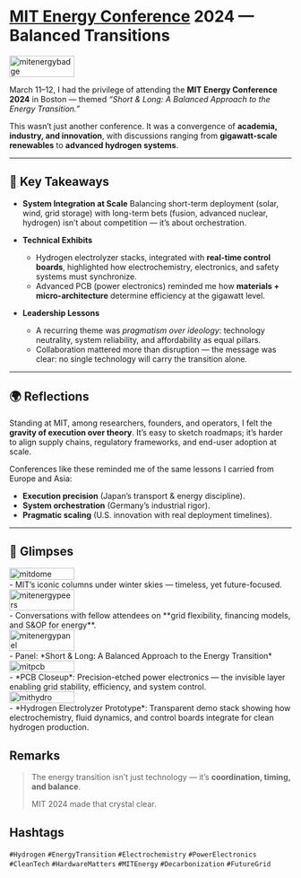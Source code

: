 # [MIT Energy Conference](https://www.mitenergyconference.org/) 2024 — Balanced Transitions

<div style="display:flex;flex-wrap:wrap;gap:10px">
  <img src="/alvin-site/JPG_VID/PXL_20240311_125821047.jpg?v=3" alt="mitenergybadge" width="48%">
</div>

March 11–12, I had the privilege of attending the **MIT Energy Conference 2024** in Boston — themed *“Short & Long: A Balanced Approach to the Energy Transition.”*

This wasn’t just another conference. It was a convergence of **academia, industry, and innovation**, with discussions ranging from **gigawatt-scale renewables** to **advanced hydrogen systems**.

---

## 🔑 Key Takeaways

* **System Integration at Scale**
  Balancing short-term deployment (solar, wind, grid storage) with long-term bets (fusion, advanced nuclear, hydrogen) isn’t about competition — it’s about orchestration.

* **Technical Exhibits**

  * Hydrogen electrolyzer stacks, integrated with **real-time control boards**, highlighted how electrochemistry, electronics, and safety systems must synchronize.
  * Advanced PCB (power electronics) reminded me how **materials + micro-architecture** determine efficiency at the gigawatt level.

* **Leadership Lessons**

  * A recurring theme was *pragmatism over ideology*: technology neutrality, system reliability, and affordability as equal pillars.
  * Collaboration mattered more than disruption — the message was clear: no single technology will carry the transition alone.

---

## 🌍 Reflections

Standing at MIT, among researchers, founders, and operators, I felt the **gravity of execution over theory**.
It’s easy to sketch roadmaps; it’s harder to align supply chains, regulatory frameworks, and end-user adoption at scale.

Conferences like these reminded me of the same lessons I carried from Europe and Asia:

* **Execution precision** (Japan’s transport & energy discipline).
* **System orchestration** (Germany’s industrial rigor).
* **Pragmatic scaling** (U.S. innovation with real deployment timelines).

---

## 📸 Glimpses  

<div style="display:flex;flex-wrap:wrap;gap:10px">
  <img src="/alvin-site/JPG_VID/PXL_20240312_012824786.NIGHT.jpg?v=3" alt="mitdome" width="48%">
</div>
- MIT’s iconic columns under winter skies — timeless, yet future-focused.  

<div style="display:flex;flex-wrap:wrap;gap:10px">
  <img src="/alvin-site/JPG_VID/PXL_20240312_195247114.jpg?v=3" alt="mitenergypeers" width="48%">
</div>
- Conversations with fellow attendees on **grid flexibility, financing models, and S&OP for energy**.  

<div style="display:flex;flex-wrap:wrap;gap:10px">
  <img src="/alvin-site/JPG_VID/PXL_20240312_140700265.jpg?v=3" alt="mitenergypanel" width="48%">
</div>
- Panel: *Short & Long: A Balanced Approach to the Energy Transition*  

<div style="display:flex;flex-wrap:wrap;gap:10px">
  <img src="/alvin-site/JPG_VID/PXL_20240311_184220243.jpg?v=3" alt="mitpcb" width="48%">
</div>
- *PCB Closeup*:
  Precision-etched power electronics — the invisible layer enabling grid stability, efficiency, and system control.  

<div style="display:flex;flex-wrap:wrap;gap:10px">
  <img src="/alvin-site/JPG_VID/PXL_20240311_194015611.jpg?v=3" alt="mithydro" width="48%">
</div>
- *Hydrogen Electrolyzer Prototype*: 
  Transparent demo stack showing how electrochemistry, fluid dynamics, and control boards integrate for clean hydrogen production.  


## Remarks

> The energy transition isn’t just technology — it’s **coordination, timing, and balance**.
>
> MIT 2024 made that crystal clear.
>

## Hashtags

`#Hydrogen` `#EnergyTransition` `#Electrochemistry` `#PowerElectronics` `#CleanTech` `#HardwareMatters` `#MITEnergy` `#Decarbonization` `#FutureGrid`
